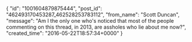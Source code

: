  {
   "id": "1001604879875444",
   "post_id": "462493170453287_462528253783112",
   "from_name": "Scott Duncan",
   "message": "Am I the only one who's noticed that most of the people commenting on this thread, in 2013, are assholes who lie about me now?",
   "created_time": "2016-05-22T18:57:34+0000"
 }
